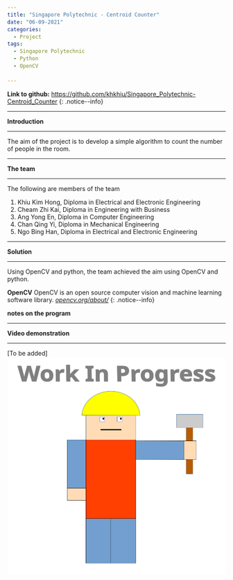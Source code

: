 ```yaml
---
title: "Singapore Polytechnic - Centroid Counter"
date: "06-09-2021"
categories:
  - Project
tags:
  - Singapore Polytechnic
  - Python
  - OpenCV

---
```


**Link to github:**
https://github.com/khkhiu/Singapore_Polytechnic-Centroid_Counter
{: .notice--info}

***

<strong>Introduction</strong>

***
The aim of the project is to develop a simple algorithm to count the number of people in the room.

***

<strong>The team</strong>

***
The following are members of the team

1. Khiu Kim Hong, Diploma in Electrical and Electronic Engineering
2. Cheam Zhi Kai, Diploma in Engineering with Business
3. Ang Yong En, Diploma in Computer Engineering
4. Chan Qing Yi, Diploma in Mechanical Engineering
5. Ngo Bing Han, Diploma in Electrical and Electronic Engineering

***

<strong>Solution</strong>

***
Using OpenCV and python, the team achieved the aim using OpenCV and python.

**OpenCV** OpenCV is an open source computer vision and machine learning software library.
<cite><a href="https://opencv.org/about/">opencv.org/about/</a></cite>
{: .notice--info}

<strong>notes on the program</strong>

***

<strong>Video demonstration</strong>

***
[To be added]
![WIP](/assets/images/common/WIP.png)